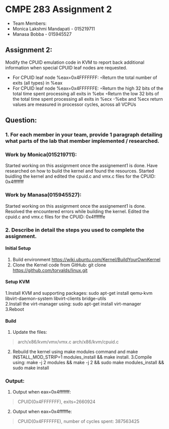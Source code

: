 # CMPE 283 Assignment 2  
- Team Members: 
- Monica Lakshmi Mandapati - 015219711
- Manasa Bobba - 015945527

## Assignment 2:  
  
Modify the CPUID emulation code in KVM to report back additional information when special CPUID leaf nodes are requested.
- For CPUID leaf node %eax=0x4FFFFFFF:
◦Return the total number of exits (all types) in %eax
- For CPUID leaf node %eax=0x4FFFFFFE:
◦Return the high 32 bits of the total time spent processing all exits in %ebx
◦Return the low 32 bits of the total time spent processing all exits in %ecx
-%ebx and %ecx return values are measured in processor cycles, across all VCPUs  

## Question: 
### 1. For each member in your team, provide 1 paragraph detailing what parts of the lab that member implemented / researched. 

### Work by Monica(015219711):
Started working on this assignment once the assignement1 is done. Have researched on how to build the kernel and found the resources.
Started buidling the kernel and edited the cpuid.c and vmx.c files for the CPUID: 0x4fffffff

### Work by Manasa(015945527):
Started working on this assignment once the assignement1 is done. Resolved the encountered errors while building the kernel. 
Edited the cpuid.c and vmx.c files for the CPUID: 0x4ffffffe

### 2. Describe in detail the steps you used to complete the assignment. 

#### Initial Setup
1. Build environment https://wiki.ubuntu.com/Kernel/BuildYourOwnKernel  
2. Clone the Kernel code from GitHub: git clone https://github.com/torvalds/linux.git   

#### Setup KVM
1.Install KVM and supporting packages: sudo apt-get install qemu-kvm libvirt-daemon-system libvirt-clients bridge-utils  
2.Install the virt-manager using: sudo apt-get install virt-manager  
3.Reboot 

#### Build
1. Update the files:
> arch/x86/kvm/vmx/vmx.c
> arch/x86/kvm/cpuid.c
2. Rebuild the kernel using make modules command and make INSTALL_MOD_STRIP=1 modules_install && make install.
3.Compile using: make -j 2 modules && make -j 2 && sudo make modules_install && sudo make install  

### Output:

1. Output when eax=0x4fffffff:
> CPUID(0x4FFFFFFF), exits=2660924

2. Output when eax=0x4ffffffe:
> CPUID(0x4FFFFFFE), number of cycles spent: 387563425

 

